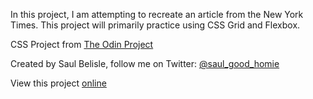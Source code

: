 In this project, I am attempting to recreate an article from the New York Times. This project will primarily practice using CSS Grid and Flexbox.

CSS Project from [The Odin Project](https://www.theodinproject.com/lessons/positioning-and-floating-elements)

Created by Saul Belisle, follow me on Twitter: [@saul_good_homie]()

View this project [online]()
